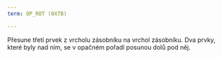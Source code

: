 ```yaml
---
term: OP_ROT (0X7B)

---
```

Přesune třetí prvek z vrcholu zásobníku na vrchol zásobníku. Dva prvky, které byly nad ním, se v opačném pořadí posunou dolů pod něj.